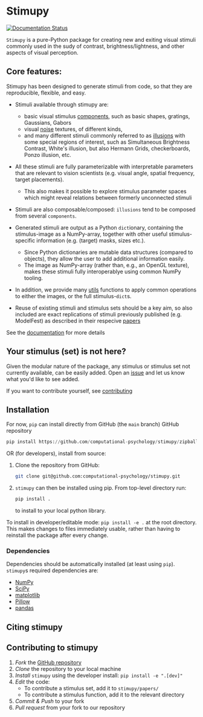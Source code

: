 # Stimupy

[![Documentation Status](https://readthedocs.org/projects/stimupy/badge/?version=latest)](https://stimupy.readthedocs.io/en/latest/?badge=latest)

`Stimupy` is a pure-Python package
for creating new and exiting visual stimuli
commonly used in the sudy of contrast, brightness/lightness,
and other aspects of visual perception.

## Core features:
Stimupy has been designed to generate stimuli from code,
so that they are reproducible, flexible, and easy.
- Stimuli available through stimupy are:
  - basic visual stimulus [components](stimupy/components/),
    such as basic shapes, gratings, Gaussians, Gabors
  - visual [noise](stimupy/noises/) textures, of different kinds,
  - and many different stimuli commonly referred to as [illusions](stimupy/illusions/)
    with some special regions of interest,
    such as Simultaneous Brightness Contrast, White's illusion,
    but also Hermann Grids, checkerboards, Ponzo illusion, etc.

- All these stimuli are fully parameterizable
  with interpretable parameters that are relevant to vision scientists
  (e.g. visual angle, spatial frequency, target placements).
  - This also makes it possible to explore stimulus parameter spaces
    which might reveal relations between formerly unconnected stimuli

- Stimuli are also composable/composed:
`illusions` tend to be composed from several `components`.

- Generated stimuli are output as a Python `dict`ionary,
containing the stimulus-image as a NumPy-array,
together with other useful stimulus-specific information
(e.g. (target) masks, sizes etc.).
    - Since Python dictionaries are mutable data structures (compared to objects),
      they allow the user to add additional information easily.
    - The image as NumPy-array (rather than, e.g., an OpenGL texture),
      makes these stimuli fully interoperablye using common NumPy tooling.

- In addition, we provide many [utils](stimupy/utils/) functions
  to apply common operations to either the images, or the full stimulus-`dict`s.

- Reuse of existing stimuli and stimulus sets should be a key aim,
  so also included are exact replications of stimuli previously published (e.g. ModelFest)
  as described in their respecive [papers](stimupy/papers/)

See the [documentation](https://stimupy.readthedocs.io/en/latest/) for more details

## Your stimulus (set) is not here?
Given the modular nature of the package,
any stimulus or stimulus set not currently available, can be easily added.
Open an [issue](https://github.com/computational-psychology/stimupy/issues/new)
and let us know what you'd like to see added.

If you want to contribute yourself, see [contributing](#contributing-to-stimupy)



## Installation

For now, `pip` can install directly from GitHub (the `main` branch)
GitHub repository
```python
pip install https://github.com/computational-psychology/stimupy/zipball/main
```

OR (for developers), install from source:
1. Clone the repository from GitHub:

    ```bash
    git clone git@github.com:computational-psychology/stimupy.git
    ```

2. `stimupy` can then be installed using pip.
    From top-level directory run:

    ```python
    pip install .
    ```

    to install to your local python library.

To install in developer/editable mode: `pip install -e .` at the root directory.
This makes changes to files immediately usable,
rather than having to reinstall the package after every change.

### Dependencies
Dependencies should be automatically installed (at least using `pip`).
`stimupy`s required dependencies are:
- [NumPy](https://numpy.org/)
- [SciPy](https://scipy.org/)
- [matplotlib](https://matplotlib.org/)
- [Pillow](https://pillow.readthedocs.io/)
- [pandas](https://pandas.pydata.org/)

## Citing stimupy

## Contributing to stimupy
1. *Fork* the [GitHub repository](https://github.com/computational-psychology/stimupy/)
2. *Clone* the repository to your local machine
3. *Install* `stimupy` using the developer install: `pip install -e ".[dev]"`
4. *Edit* the code:
    - To contribute a stimulus set, add it to `stimupy/papers/`
    - To contribute a stimulus function, add it to the relevant directory
5. *Commit & Push* to your fork
6. *Pull request* from your fork to our repository